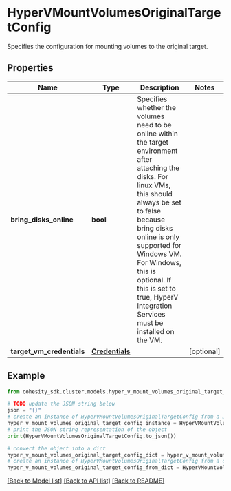 # HyperVMountVolumesOriginalTargetConfig

Specifies the configuration for mounting volumes to the original target.

## Properties

Name | Type | Description | Notes
------------ | ------------- | ------------- | -------------
**bring_disks_online** | **bool** | Specifies whether the volumes need to be online within the target environment after attaching the disks. For linux VMs, this should always be set to false because bring disks online is only supported for Windows VM. For Windows, this is optional. If this is set to true, HyperV Integration Services must be installed on the VM. | 
**target_vm_credentials** | [**Credentials**](Credentials.md) |  | [optional] 

## Example

```python
from cohesity_sdk.cluster.models.hyper_v_mount_volumes_original_target_config import HyperVMountVolumesOriginalTargetConfig

# TODO update the JSON string below
json = "{}"
# create an instance of HyperVMountVolumesOriginalTargetConfig from a JSON string
hyper_v_mount_volumes_original_target_config_instance = HyperVMountVolumesOriginalTargetConfig.from_json(json)
# print the JSON string representation of the object
print(HyperVMountVolumesOriginalTargetConfig.to_json())

# convert the object into a dict
hyper_v_mount_volumes_original_target_config_dict = hyper_v_mount_volumes_original_target_config_instance.to_dict()
# create an instance of HyperVMountVolumesOriginalTargetConfig from a dict
hyper_v_mount_volumes_original_target_config_from_dict = HyperVMountVolumesOriginalTargetConfig.from_dict(hyper_v_mount_volumes_original_target_config_dict)
```
[[Back to Model list]](../README.md#documentation-for-models) [[Back to API list]](../README.md#documentation-for-api-endpoints) [[Back to README]](../README.md)


